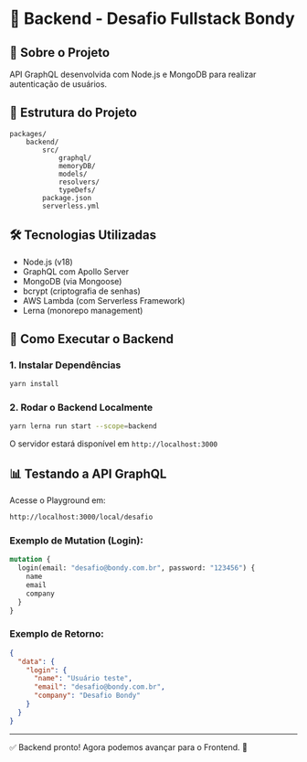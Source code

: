 # 📡 Backend - Desafio Fullstack Bondy

## 🚀 Sobre o Projeto
API GraphQL desenvolvida com Node.js e MongoDB para realizar autenticação de usuários.

## 📂 Estrutura do Projeto
```
packages/
    backend/
        src/
            graphql/
            memoryDB/
            models/
            resolvers/
            typeDefs/
        package.json
        serverless.yml
```

## 🛠️ Tecnologias Utilizadas
- Node.js (v18)
- GraphQL com Apollo Server
- MongoDB (via Mongoose)
- bcrypt (criptografia de senhas)
- AWS Lambda (com Serverless Framework)
- Lerna (monorepo management)

## 📌 Como Executar o Backend
### 1. Instalar Dependências
```bash
yarn install
```
### 2. Rodar o Backend Localmente
```bash
yarn lerna run start --scope=backend
```
O servidor estará disponível em `http://localhost:3000`

## 📊 Testando a API GraphQL
Acesse o Playground em:
```bash
http://localhost:3000/local/desafio
```
### Exemplo de Mutation (Login):
```graphql
mutation {
  login(email: "desafio@bondy.com.br", password: "123456") {
    name
    email
    company
  }
}
```

### Exemplo de Retorno:
```json
{
  "data": {
    "login": {
      "name": "Usuário teste",
      "email": "desafio@bondy.com.br",
      "company": "Desafio Bondy"
    }
  }
}
```

---
✅ Backend pronto! Agora podemos avançar para o Frontend. 🚀

